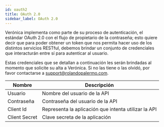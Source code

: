 ```yaml
---
id: oauth2
title: OAuth 2.0
sidebar_label: OAuth 2.0
---
```


Verónica implementa como parte de su proceso de autenticación, el estándar OAuth 2.0 con el flujo de propietario de la contraseña; esto quiere decir que para poder obtener un token que nos permita hacer uso de los distintos servicios RESTful, debemos brindar un conjunto de credenciales que interacturán entre sí para autenticar al usuario.

Estas credenciales que se detallan a continuación les serán brindadas al momento que solicite su alta a Verónica. Si no las tiene o las olvidó, por favor contactarse a [support@rolandopalermo.com](mailto:support@rolandopalermo.com).

| Nombre        | Descripción                                          |
|---------------|------------------------------------------------------|
| Usuario       | Nombre del usuario de la API                         |
| Contraseña    | Contraseña del usuario de la API                     |
| Client Id     | Representa la aplicación que intenta utilizar la API |
| Client Secret | Clave secreta de la aplicación                       |